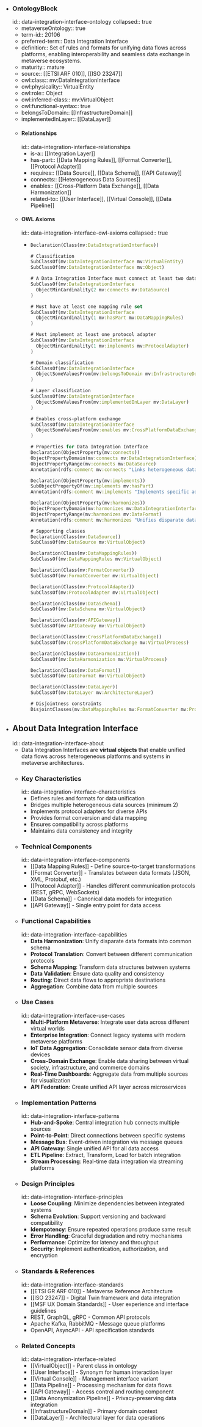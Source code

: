 - ### OntologyBlock
  id:: data-integration-interface-ontology
  collapsed:: true
	- metaverseOntology:: true
	- term-id:: 20106
	- preferred-term:: Data Integration Interface
	- definition:: Set of rules and formats for unifying data flows across platforms, enabling interoperability and seamless data exchange in metaverse ecosystems.
	- maturity:: mature
	- source:: [[ETSI ARF 010]], [[ISO 23247]]
	- owl:class:: mv:DataIntegrationInterface
	- owl:physicality:: VirtualEntity
	- owl:role:: Object
	- owl:inferred-class:: mv:VirtualObject
	- owl:functional-syntax:: true
	- belongsToDomain:: [[InfrastructureDomain]]
	- implementedInLayer:: [[DataLayer]]
	- #### Relationships
	  id:: data-integration-interface-relationships
		- is-a:: [[Integration Layer]]
		- has-part:: [[Data Mapping Rules]], [[Format Converter]], [[Protocol Adapter]]
		- requires:: [[Data Source]], [[Data Schema]], [[API Gateway]]
		- connects:: [[Heterogeneous Data Sources]]
		- enables:: [[Cross-Platform Data Exchange]], [[Data Harmonization]]
		- related-to:: [[User Interface]], [[Virtual Console]], [[Data Pipeline]]
	- #### OWL Axioms
	  id:: data-integration-interface-owl-axioms
	  collapsed:: true
		- ```clojure
		  Declaration(Class(mv:DataIntegrationInterface))

		  # Classification
		  SubClassOf(mv:DataIntegrationInterface mv:VirtualEntity)
		  SubClassOf(mv:DataIntegrationInterface mv:Object)

		  # A Data Integration Interface must connect at least two data sources
		  SubClassOf(mv:DataIntegrationInterface
		    ObjectMinCardinality(2 mv:connects mv:DataSource)
		  )

		  # Must have at least one mapping rule set
		  SubClassOf(mv:DataIntegrationInterface
		    ObjectMinCardinality(1 mv:hasPart mv:DataMappingRules)
		  )

		  # Must implement at least one protocol adapter
		  SubClassOf(mv:DataIntegrationInterface
		    ObjectMinCardinality(1 mv:implements mv:ProtocolAdapter)
		  )

		  # Domain classification
		  SubClassOf(mv:DataIntegrationInterface
		    ObjectSomeValuesFrom(mv:belongsToDomain mv:InfrastructureDomain)
		  )

		  # Layer classification
		  SubClassOf(mv:DataIntegrationInterface
		    ObjectSomeValuesFrom(mv:implementedInLayer mv:DataLayer)
		  )

		  # Enables cross-platform exchange
		  SubClassOf(mv:DataIntegrationInterface
		    ObjectSomeValuesFrom(mv:enables mv:CrossPlatformDataExchange)
		  )

		  # Properties for Data Integration Interface
		  Declaration(ObjectProperty(mv:connects))
		  ObjectPropertyDomain(mv:connects mv:DataIntegrationInterface)
		  ObjectPropertyRange(mv:connects mv:DataSource)
		  Annotation(rdfs:comment mv:connects "Links heterogeneous data sources")

		  Declaration(ObjectProperty(mv:implements))
		  SubObjectPropertyOf(mv:implements mv:hasPart)
		  Annotation(rdfs:comment mv:implements "Implements specific adapters or converters")

		  Declaration(ObjectProperty(mv:harmonizes))
		  ObjectPropertyDomain(mv:harmonizes mv:DataIntegrationInterface)
		  ObjectPropertyRange(mv:harmonizes mv:DataFormat)
		  Annotation(rdfs:comment mv:harmonizes "Unifies disparate data formats")

		  # Supporting classes
		  Declaration(Class(mv:DataSource))
		  SubClassOf(mv:DataSource mv:VirtualObject)

		  Declaration(Class(mv:DataMappingRules))
		  SubClassOf(mv:DataMappingRules mv:VirtualObject)

		  Declaration(Class(mv:FormatConverter))
		  SubClassOf(mv:FormatConverter mv:VirtualObject)

		  Declaration(Class(mv:ProtocolAdapter))
		  SubClassOf(mv:ProtocolAdapter mv:VirtualObject)

		  Declaration(Class(mv:DataSchema))
		  SubClassOf(mv:DataSchema mv:VirtualObject)

		  Declaration(Class(mv:APIGateway))
		  SubClassOf(mv:APIGateway mv:VirtualObject)

		  Declaration(Class(mv:CrossPlatformDataExchange))
		  SubClassOf(mv:CrossPlatformDataExchange mv:VirtualProcess)

		  Declaration(Class(mv:DataHarmonization))
		  SubClassOf(mv:DataHarmonization mv:VirtualProcess)

		  Declaration(Class(mv:DataFormat))
		  SubClassOf(mv:DataFormat mv:VirtualObject)

		  Declaration(Class(mv:DataLayer))
		  SubClassOf(mv:DataLayer mv:ArchitectureLayer)

		  # Disjointness constraints
		  DisjointClasses(mv:DataMappingRules mv:FormatConverter mv:ProtocolAdapter)
		  ```
- ## About Data Integration Interface
  id:: data-integration-interface-about
	- Data Integration Interfaces are **virtual objects** that enable unified data flows across heterogeneous platforms and systems in metaverse architectures.
	- ### Key Characteristics
	  id:: data-integration-interface-characteristics
		- Defines rules and formats for data unification
		- Bridges multiple heterogeneous data sources (minimum 2)
		- Implements protocol adapters for diverse APIs
		- Provides format conversion and data mapping
		- Ensures compatibility across platforms
		- Maintains data consistency and integrity
	- ### Technical Components
	  id:: data-integration-interface-components
		- [[Data Mapping Rules]] - Define source-to-target transformations
		- [[Format Converter]] - Translates between data formats (JSON, XML, Protobuf, etc.)
		- [[Protocol Adapter]] - Handles different communication protocols (REST, gRPC, WebSockets)
		- [[Data Schema]] - Canonical data models for integration
		- [[API Gateway]] - Single entry point for data access
	- ### Functional Capabilities
	  id:: data-integration-interface-capabilities
		- **Data Harmonization**: Unify disparate data formats into common schema
		- **Protocol Translation**: Convert between different communication protocols
		- **Schema Mapping**: Transform data structures between systems
		- **Data Validation**: Ensure data quality and consistency
		- **Routing**: Direct data flows to appropriate destinations
		- **Aggregation**: Combine data from multiple sources
	- ### Use Cases
	  id:: data-integration-interface-use-cases
		- **Multi-Platform Metaverse**: Integrate user data across different virtual worlds
		- **Enterprise Integration**: Connect legacy systems with modern metaverse platforms
		- **IoT Data Aggregation**: Consolidate sensor data from diverse devices
		- **Cross-Domain Exchange**: Enable data sharing between virtual society, infrastructure, and commerce domains
		- **Real-Time Dashboards**: Aggregate data from multiple sources for visualization
		- **API Federation**: Create unified API layer across microservices
	- ### Implementation Patterns
	  id:: data-integration-interface-patterns
		- **Hub-and-Spoke**: Central integration hub connects multiple sources
		- **Point-to-Point**: Direct connections between specific systems
		- **Message Bus**: Event-driven integration via message queues
		- **API Gateway**: Single unified API for all data access
		- **ETL Pipeline**: Extract, Transform, Load for batch integration
		- **Stream Processing**: Real-time data integration via streaming platforms
	- ### Design Principles
	  id:: data-integration-interface-principles
		- **Loose Coupling**: Minimize dependencies between integrated systems
		- **Schema Evolution**: Support versioning and backward compatibility
		- **Idempotency**: Ensure repeated operations produce same result
		- **Error Handling**: Graceful degradation and retry mechanisms
		- **Performance**: Optimize for latency and throughput
		- **Security**: Implement authentication, authorization, and encryption
	- ### Standards & References
	  id:: data-integration-interface-standards
		- [[ETSI GR ARF 010]] - Metaverse Reference Architecture
		- [[ISO 23247]] - Digital Twin framework and data integration
		- [[MSF UX Domain Standards]] - User experience and interface guidelines
		- REST, GraphQL, gRPC - Common API protocols
		- Apache Kafka, RabbitMQ - Message queue platforms
		- OpenAPI, AsyncAPI - API specification standards
	- ### Related Concepts
	  id:: data-integration-interface-related
		- [[VirtualObject]] - Parent class in ontology
		- [[User Interface]] - Synonym for human interaction layer
		- [[Virtual Console]] - Management interface variant
		- [[Data Pipeline]] - Processing mechanism for data flows
		- [[API Gateway]] - Access control and routing component
		- [[Data Anonymization Pipeline]] - Privacy-preserving data integration
		- [[InfrastructureDomain]] - Primary domain context
		- [[DataLayer]] - Architectural layer for data operations
